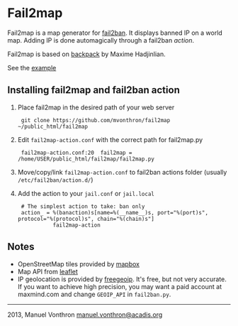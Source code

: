 Fail2map
========

Fail2map is a map generator for [fail2ban](http://www.fail2ban.org).
It displays banned IP on a world map. Adding IP is done automagically through a fail2ban *action*.

Fail2map is based on [backpack](https://github.com/maximeh/backpack) by Maxime Hadjinlian.

See the [example](http://mvonthron.github.com/fail2map)

Installing fail2map and fail2ban action
---------------------------------------
1. Place fail2map in the desired path of your web server

        git clone https://github.com/mvonthron/fail2map ~/public_html/fail2map 

2. Edit `fail2map-action.conf` with the correct path for fail2map.py
    
        fail2map-action.conf:20	 fail2map = /home/USER/public_html/fail2map/fail2map.py

3. Move/copy/link `fail2map-action.conf` to fail2ban actions folder (usually `/etc/fail2ban/action.d/`)
4. Add the action to your `jail.conf` or `jail.local`

        # The simplest action to take: ban only
        action_ = %(banaction)s[name=%(__name__)s, port="%(port)s", protocol="%(protocol)s", chain="%(chain)s"]
                  fail2map-action


Notes
-----
* OpenStreetMap tiles provided by [mapbox](http://mapbox.com)
* Map API from [leaflet](http://www.leafletjs.com)
* IP geolocation is provided by [freegeoip](http://freegeoip.net/). It's free, but not very accurate. If you want to achieve high precision, you may want a paid account at maxmind.com and change `GEOIP_API` in `fail2ban.py`.



----
2013, Manuel Vonthron <manuel.vonthron@acadis.org>

